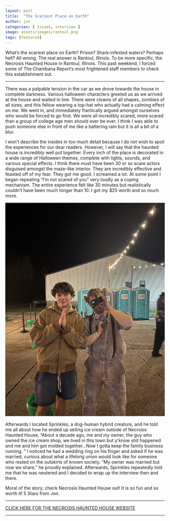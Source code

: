 ```yaml
---
layout: post
title:  "The Scariest Place on Earth"
author: jon
categories: [ Issue4, interview ]
image: assets/images/rantoul.png
tags: [featured]
---
```


What’s the scariest place on Earth? Prison? Shark-infested waters? Perhaps hell? All wrong. The real answer is Rantoul, Illinois. To be more specific, the Necrosis Haunted House in Rantoul, Illinois. This past weekend, I forced some of The Chambana Report’s most frightened staff members to check this establishment out.

---

There was a palpable tension in the car as we drove towards the house in complete darkness. Various halloween characters greeted us as we arrived at the house and waited in line. There were clowns of all shapes, zombies of all sizes, and this fellow wearing a top-hat who actually had a calming effect on me. We went in, and immediately frantically argued amongst ourselves who would be forced to go first. We were all incredibly scared, more scared than a group of college age men should ever be ever. I think I was able to push someone else in front of me like a battering ram but it is all a bit of a blur. 

I won’t describe the insides in too much detail because I do not wish to spoil the experiences for our dear readers. However, I will say that the haunted house is incredibly well put together. Every inch of the place is decorated in a wide range of Halloween themes, complete with lights, sounds, and various special effects. I think there must have been 30 or so scare actors disguised amongst the maze-like interior. They are incredibly effective and feasted off of my fear. They got me good. I screamed a lot. At some point I began repeating “I’m not scared of you” very loudly as a coping mechanism. The entire experience felt like 30 minutes but realistically couldn’t have been much longer than 10. I got my $25 worth and so much more.

<p align="center">
  <img src="/assets/images/me_and_sprinkles.jpeg" alt="Sprinkles" width="600"/>
</p>

Afterwards I located Sprinkles, a dog-human hybrid creature, and he told me all about how he ended up selling ice cream outside of Necrosis Haunted House, “About a decade ago, me and my owner, the guy who owned the ice cream shop, we lived in this town but y'know shit happened and me and him got molded together...Now I gotta keep the family business running. ” I noticed he had a wedding ring on his finger and asked if he was married, curious about what a lifelong union would look like for someone who rested on the outskirts of known society. “My owner was married but now we share,” he proudly explained. Afterwards, Sprinkles repeatedly told me that he was neutered and I decided to wrap up the interview then and there.

Moral of the story, check Necrosis Haunted House out! It is so fun and so worth it! 5 Stars from Jon.

---

[CLICK HERE FOR THE NECROSIS HAUNTED HOUSE WEBSITE](https://www.217fear.com)  

---


